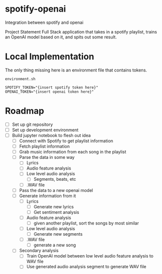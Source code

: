 # spotify-openai
Integration between spotify and openai


Project Statement
Full Stack application that takes in a spotify playlist, trains an OpenAI model based on it, and spits out some result.

# Local Implementation
The only thing missing here is an environment file that contains tokens.

`environment.sh`
```
SPOTIFY_TOKEN="{insert spotify token here}"
OPENAI_TOKEN="{insert openai token here}"
```


# Roadmap
- [ ] Set up git repository
- [ ] Set up development environment
- [ ] Build jupyter notebook to flesh out idea
	- [ ] Connect with Spotify to get playlist information
	- [ ] Fetch playlist information
	- [ ] Grab music information from each song in the playlist
	- [ ] Parse the data in some way
		- [ ] Lyrics
		- [ ] Audio feature analysis
		- [ ] Low level audio analysis 
			- [ ] Segments, beats, etc
		- [ ] .WAV file
	- [ ] Pass the data to a new openai model
	- [ ] Generate information from it
		- [ ] Lyrics
			- [ ] Generate new lyrics
			- [ ] Get sentiment analysis
		- [ ] Audio feature analysis
			- [ ] given another playlist, sort the songs by most similar
		- [ ] Low level audio analysis
			- [ ] Generate new segments
		- [ ] .WAV file
			- [ ] generate a new song
	- [ ] Secondary analysis
		- [ ] Train OpenAI model between low level audio feature analysis to WAV file
		- [ ] Use generated audio analysis segment to generate WAV file

